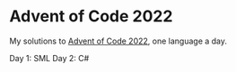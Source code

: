# Advent of Code 2022

My solutions to [Advent of Code 2022](https://adventofcode.com/2022), one language a day.

Day 1: SML
Day 2: C#
